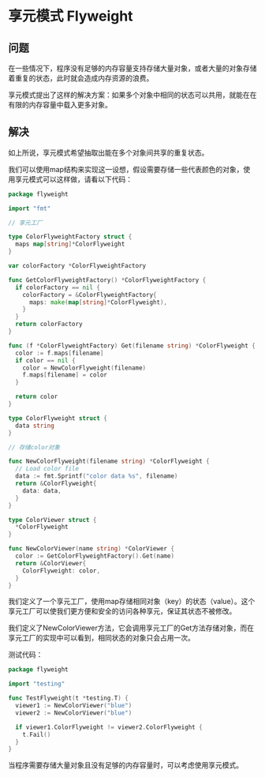 # 享元模式 Flyweight
## 问题
在一些情况下，程序没有足够的内存容量支持存储大量对象，或者大量的对象存储着重复的状态，此时就会造成内存资源的浪费。

享元模式提出了这样的解决方案：如果多个对象中相同的状态可以共用，就能在在有限的内存容量中载入更多对象。

## 解决
如上所说，享元模式希望抽取出能在多个对象间共享的重复状态。

我们可以使用map结构来实现这一设想，假设需要存储一些代表颜色的对象，使用享元模式可以这样做，请看以下代码：
```go
package flyweight

import "fmt"

// 享元工厂

type ColorFlyweightFactory struct {
  maps map[string]*ColorFlyweight
}

var colorFactory *ColorFlyweightFactory

func GetColorFlyweightFactory() *ColorFlyweightFactory {
  if colorFactory == nil {
    colorFactory = &ColorFlyweightFactory{
      maps: make(map[string]*ColorFlyweight),
    }
  }
  return colorFactory
}

func (f *ColorFlyweightFactory) Get(filename string) *ColorFlyweight {
  color := f.maps[filename]
  if color == nil {
    color = NewColorFlyweight(filename)
    f.maps[filename] = color
  }

  return color
}

type ColorFlyweight struct {
  data string
}

// 存储color对象

func NewColorFlyweight(filename string) *ColorFlyweight {
  // Load color file
  data := fmt.Sprintf("color data %s", filename)
  return &ColorFlyweight{
    data: data,
  }
}

type ColorViewer struct {
  *ColorFlyweight
}

func NewColorViewer(name string) *ColorViewer {
  color := GetColorFlyweightFactory().Get(name)
  return &ColorViewer{
    ColorFlyweight: color,
  }
}
```
我们定义了一个享元工厂，使用map存储相同对象（key）的状态（value）。这个享元工厂可以使我们更方便和安全的访问各种享元，保证其状态不被修改。

我们定义了NewColorViewer方法，它会调用享元工厂的Get方法存储对象，而在享元工厂的实现中可以看到，相同状态的对象只会占用一次。

测试代码：
```go
package flyweight

import "testing"

func TestFlyweight(t *testing.T) {
  viewer1 := NewColorViewer("blue")
  viewer2 := NewColorViewer("blue")

  if viewer1.ColorFlyweight != viewer2.ColorFlyweight {
    t.Fail()
  }
}
```
当程序需要存储大量对象且没有足够的内存容量时，可以考虑使用享元模式。